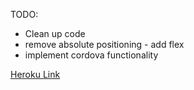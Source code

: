 TODO:

- Clean up code
- remove absolute positioning - add flex
- implement cordova functionality


[Heroku Link](https://flashcards-vanilla-js-router.herokuapp.com)
